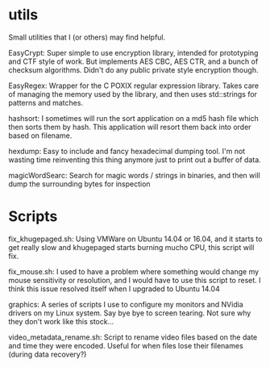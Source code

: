 # utils

Small utilities that I (or others) may find helpful.

EasyCrypt:  Super simple to use encryption library, intended for prototyping and
CTF style of work.  But implements AES CBC, AES CTR, and a bunch of checksum
algorithms.  Didn't do any public private style encryption though.

EasyRegex:  Wrapper for the C POXIX regular expression library.  Takes care of
managing the memory used by the library, and then uses std::strings for patterns
and matches.

hashsort:  I sometimes will run the sort application on a md5 hash file which
then sorts them by hash.  This application will resort them back into order
based on filename.

hexdump:  Easy to include and fancy hexadecimal dumping tool.  I'm not wasting
time reinventing this thing anymore just to print out a buffer of data.

magicWordSearc:  Search for magic words / strings in binaries, and then will
dump the surrounding bytes for inspection

# Scripts

fix_khugepaged.sh:  Using VMWare on Ubuntu 14.04 or 16.04, and it starts to get
really slow and khugepaged starts burning mucho CPU, this script will fix.

fix_mouse.sh:  I used to have a problem where something would change my mouse
sensitivity or resolution, and I would have to use this script to reset.  I think
this issue resolved itself when I upgraded to Ubuntu 14.04

graphics:  A series of scripts I use to configure my monitors and NVidia drivers
on my Linux system.  Say bye bye to screen tearing.  Not sure why they don't work
like this stock...

video_metadata_rename.sh:  Script to rename video files based on the date and 
time they were encoded.  Useful for when files lose their filenames (during 
data recovery?)



